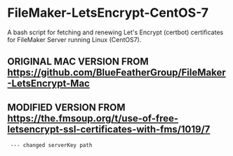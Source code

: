 # FileMaker-LetsEncrypt-CentOS-7
A bash script for fetching and renewing Let's Encrypt (certbot) certificates for FileMaker Server running Linux (CentOS7).

## ORIGINAL MAC VERSION FROM https://github.com/BlueFeatherGroup/FileMaker-LetsEncrypt-Mac

## MODIFIED VERSION FROM https://the.fmsoup.org/t/use-of-free-letsencrypt-ssl-certificates-with-fms/1019/7
` --- changed serverKey path`
